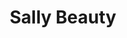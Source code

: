 ---
title: "Sally Beauty"
url: /portland/sally-beauty-northeast-glisan-street/
shop: hairdresser supply
---
